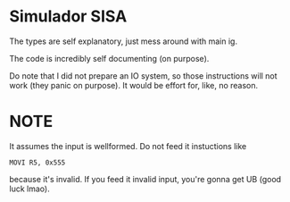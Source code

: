 # Simulador SISA

The types are self explanatory, just mess around with main ig.

The code is incredibly self documenting (on purpose).

Do note that I did not prepare an IO system, so those instructions will not work (they panic on purpose).
It would be effort for, like, no reason.

# NOTE
It assumes the input is wellformed. Do not feed it instuctions like

`MOVI R5, 0x555`

because it's invalid. If you feed it invalid input, you're gonna get UB (good luck lmao).


